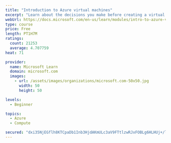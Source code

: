 ```yaml
---
title: "Introduction to Azure virtual machines"
excerpt: "Learn about the decisions you make before creating a virtual machine, the options to create and manage the VM, and the extensions and services you use to manage your VM."
webUrl: https://docs.microsoft.com/en-us/learn/modules/intro-to-azure-virtual-machines/
type: course
price: Free
length: PT1H7M
ratings:
  count: 21253
  average: 4.707759
heat: 71

provider:
  name: Microsoft Learn
  domain: microsoft.com
  images:
    - url: /assets/images/organizations/microsoft.com-50x50.jpg
      width: 50
      height: 50

levels:
  - Beginner

topics:
  - Azure
  - Compute

secured: "dxi35NjEGflh8KTCpaDb1Inb3HjdAKmULc3aV9FTtlzwRJxFOBLg6HLHUj+/lYiDh52P6637YGJn7AIXnj8+RJ3aBsEY0ngg6wze6jO12v9dxa/S8xeHoDuKcwkN4PrqSkIOqLZl9HGLdCe9F/S4Gur2ixdnfLTeoBGbAuH02ebhAl8e9FZxospteVdcFysl0OnKq809KHfz+tzUEf9MyVgICo3DYgKQgyk1ArguSZfGb8B+E+ozVDjdyW2KVPmLYxL07T8lngPiyEJiQVp069AdsGfHiZrtF5UQq4Mi5mFyDidoRwIOhFO87SdRestSzAjOfK3IltxMW0rqHgufl5vwWtBz7Ckgs7guGWdzxrPMEHvOSkeOwr0sUqpLZDwER0zmMGLlpDY0owTv86VhlPFjahSAQng3KvTxYsgs+2lFvY/z66eXb0fbGu6NK9nZ;siOnuyI42lVX3CIrSClN8A=="
---
```



